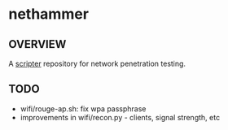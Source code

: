 # nethammer
## OVERVIEW
A [scripter](https://github.com/hamersaw/scripter) repository for network penetration testing.

## TODO
- wifi/rouge-ap.sh: fix wpa passphrase
- improvements in wifi/recon.py - clients, signal strength, etc
